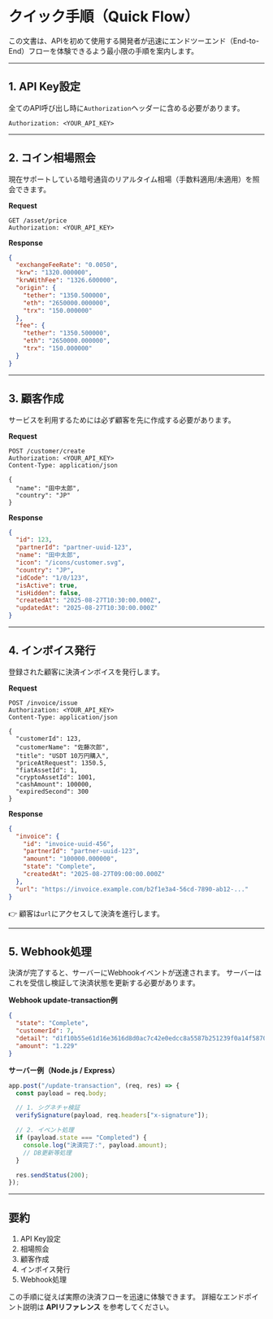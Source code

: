 # クイック手順（Quick Flow）

この文書は、APIを初めて使用する開発者が迅速にエンドツーエンド（End-to-End）フローを体験できるよう最小限の手順を案内します。

---

## 1. API Key設定

全てのAPI呼び出し時に`Authorization`ヘッダーに含める必要があります。

```http
Authorization: <YOUR_API_KEY>
```

---

## 2. コイン相場照会

現在サポートしている暗号通貨のリアルタイム相場（手数料適用/未適用）を照会できます。

**Request**

```http
GET /asset/price
Authorization: <YOUR_API_KEY>
```

**Response**

```json
{
  "exchangeFeeRate": "0.0050",
  "krw": "1320.000000",
  "krwWithFee": "1326.600000",
  "origin": {
    "tether": "1350.500000",
    "eth": "2650000.000000",
    "trx": "150.000000"
  },
  "fee": {
    "tether": "1350.500000",
    "eth": "2650000.000000",
    "trx": "150.000000"
  }
}
```

---

## 3. 顧客作成

サービスを利用するためには必ず顧客を先に作成する必要があります。

**Request**

```http
POST /customer/create
Authorization: <YOUR_API_KEY>
Content-Type: application/json

{
  "name": "田中太郎",
  "country": "JP"
}
```

**Response**

```json
{
  "id": 123,
  "partnerId": "partner-uuid-123",
  "name": "田中太郎",
  "icon": "/icons/customer.svg",
  "country": "JP",
  "idCode": "1/0/123",
  "isActive": true,
  "isHidden": false,
  "createdAt": "2025-08-27T10:30:00.000Z",
  "updatedAt": "2025-08-27T10:30:00.000Z"
}
```

---

## 4. インボイス発行

登録された顧客に決済インボイスを発行します。

**Request**

```http
POST /invoice/issue
Authorization: <YOUR_API_KEY>
Content-Type: application/json

{
  "customerId": 123,
  "customerName": "佐藤次郎",
  "title": "USDT 10万円購入",
  "priceAtRequest": 1350.5,
  "fiatAssetId": 1,
  "cryptoAssetId": 1001,
  "cashAmount": 100000,
  "expiredSecond": 300
}
```

**Response**

```json
{
  "invoice": {
    "id": "invoice-uuid-456",
    "partnerId": "partner-uuid-123",
    "amount": "100000.000000",
    "state": "Complete",
    "createdAt": "2025-08-27T09:00:00.000Z"
  },
  "url": "https://invoice.example.com/b2f1e3a4-56cd-7890-ab12-..."
}
```

👉 顧客は`url`にアクセスして決済を進行します。

---

## 5. Webhook処理

決済が完了すると、サーバーにWebhookイベントが送達されます。
サーバーはこれを受信し検証して決済状態を更新する必要があります。

**Webhook update-transaction例**

```json
{
  "state": "Complete",
  "customerId": 7,
  "detail": "d1f10b55e61d16e3616d8d0ac7c42e0edcc8a5587b251239f0a14f587032cb18",
  "amount": "1.229"
}
```

**サーバー例（Node.js / Express）**

```javascript
app.post("/update-transaction", (req, res) => {
  const payload = req.body;

  // 1. シグネチャ検証
  verifySignature(payload, req.headers["x-signature"]);

  // 2. イベント処理
  if (payload.state === "Completed") {
    console.log("決済完了:", payload.amount);
    // DB更新等処理
  }

  res.sendStatus(200);
});
```

---

## 要約

1. API Key設定
2. 相場照会
3. 顧客作成
4. インボイス発行
5. Webhook処理

この手順に従えば実際の決済フローを迅速に体験できます。
詳細なエンドポイント説明は **APIリファレンス** を参考してください。